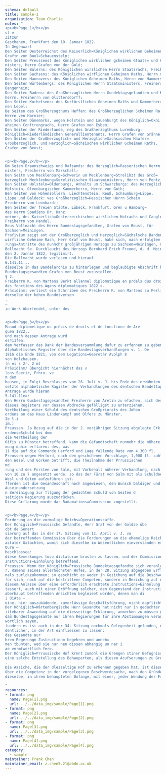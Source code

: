 ```yaml
---
schema: default  
title: sample-1
organization: Team Charlie 
notes: "
<p><b>Page.1</b></p>
st e
Zitzun
Geschehen, Frankfurt den 10. Januar 1822.
In Gegenwart
Den Seiten Oesterreichst des Kaiserlich=Königlichen wirklichen Geheimen Raths, He
Graftn von Buol=Schauensteln;
Den Seiten Preussenst des Königlichen wirklichen gcheimen Gtaats= und Cabia
nisters, Herrn Grafen von der Gold;
Den Seiten Balerns: des Königlichen wirslichen Herrn Staatsrachs, Freiherrn v. Aret
Den Seiten Sachsens: des Königlichen wirflichen Geheimen Raths, Herrn von Carlon
Den Seiten Hannovers: des Königlichen Geheimen Raths, Herrn von Hammerste
Den Seiten Würtembergs: des Königlichen Herrn Staatsministers, Freiherrn
Bangenheim;
Den Seiten Badens: des Großherzaglichen Herrn Gundektagsgefandten und Kamn
herrn, Freiherrn von Glittersdorff;
Den Seiten Kurhefsens: des Kurfürstlichen Geheimen Raths und Kammerherrn, H
nen Lepel;
Be Seiten des Großherzogthums Heffen: des Großherzaglichen Scheimen Ra
Herrn ven Harnier;
Ben Seiten Dänemarks, wegen Holstein und Lauenburgt des Königlich=Okni
aheimen Conftrengrachs, Herrn Grafen ven Eyben;
Den Seiten der Riederlande, neg des Graßherzogthums Luremburg:
Königlich=Riederländischen Generallientenants, Herrn Grafen von Gränne;
Den Seiten der Großherzoglich= und Herzoglich=Sächsischen Häufer=
Grosberzoglich, und Herzoglich=Sächsischen wirklichen Gcheimen Raths,
Grafen von Beust;


<p><b>Page.2</b></p>
Dm Seien Braunschweigs und Rafsands: des Herzoglich=Rasserischen Herrn Startl.
nisters, Freiherrn von Marschall;
Den Seitm von Mecklenburg=Schwerin um Mecklenburg=Strelihzt des Groß=
berzeglich Mecklenbung=Serelitzischen Staatsministers, Herrn von Pentz;
Ben Seiten Holsteln=Oldenburgs, Anhalts um Schwarzburgs: des Herzeglich.
Helstein, Olvenburgischen Kammerherrn, Herrn von Goth;
Ben Seiten von Hohenzollern, Liechtenstein, Reuß, Schaumburg=Lippe.
Lippe und Baldeck: ves Großherzoglich=Hessischen Herrn Schein
Freiberrn von Leonhardi;
Ben Seiten der freien Städte, Lübeck, Frankfurt, Gren u Hamburg=
des Herrn Spadiens Dr. Danz;
meiner, des Kaiserlich=Oesterreichischen wirklichen Hofrachs und Canglei=Dirators.
Freiherrn von Handel.
Reus Vollmacht des Herrn Bundestagsgefandten, Grafen von Beust, für
Sachsen=Meiningen.
Prafivium zeigt ant der Großberzoglich und Herzoglich=Sächslsche Bandenagsgefande
wirfliche Geheime Rach, Herr Graf von Beust, habe sich, nach erfolgtem Regie=
rungs=Antritte des nunmchr großjährigen Herzogs zu Sachsen=Meiningen, mittelst
Bollmacht Se. Durchlaucht des Herzogs Bernhard Erich Freund, d. d. Meiningen
den 2. Jannar 1822, legitimirt.
Die Ballmacht wurde verlesen und hierauf
6.141.11...
dieselbe in das Bandelarchio zu hinterlegen und beglaubigte Abschrift hievon dem Herrn
Bundestagsgesandten Grafen von Beust zuzustellen.
§ 2.
Freiberrn K. von Martans Berkt allannel diplomatique en prdels dus droits a
des fonctions des Agens diplomatiques 1822 ».
Präsidinm: verliest ein Schrriben des Freiherrn K. von Martens zu Perlia,
derselbe der hehen Bundetversen
.
—
in Werk überfendet, unter des


<p><b>Page.3</b></p>
Manud diplometique os précis de droits et de fonctione de Are
quea 1822..
und nach dessen Antrage wurd
es411fea:
dem Verfasser des Dank der Bandesversammlung dafur zu erfennen zu geben.
Alphabetisches Register über die Bandestagsverhandlungen v. 1. Oe
1816 die Ende 1821, von dem Legations=Geeretär Avolph 8
von Holzhausen.
(n ei s 2r. 2 m)
Präsidinm/ übergicht hiernächst das v
lons.Seerir, Frhrn. ve
m dem
hausen, in Folgt Beschlasses vom 26. Juli v. J. bis Ende des erwähnten Jahres
setzte alphabetische Ragister der Verhandlungen des dentschen Bandettages, und nad
Antrage wurde hieran
5.141.11ea:
den Herrn Gusbestagsgesandten Freiherrn von Aretin zu efachen, sich der 7
dieses Registers vor dessen Abdrucke gefälligst zu unterziehen.
Vertheilung einer Schuld des deutschen Großpriorats des Johan
ordens an das Haus Lindenkampf und Olfers zu Münster.
2e l.i
im.)
Preussen. Ja Bezug auf die in der 2. vorjährigen Sitzung abgelegte Erk
erdens=Schuld bei dem
die Vertheilung der
Oifis zu Münster betreffend, kann die Gefandtschaft nunmehr die nühere diessen
mung dahin erflaren: des, was
1) die auf die Commende Herford und Lage fallende Rate von 4.300 fl.
Preussen wegen Herford, nach dem geschchenen Vorschlage, 1,000 fl. zahle; und m
den Wesel und Gorken betrifft, die Theilnahme der Prrussischen
nd
rung und des Fürsten von Salm, mit Vorbehalt nüherer Verhandlung, nach dem Ver
von 10 zu 7 angesetzt werde, so das der Fürst von Salm mit als Schuldne
Wesl und Geten aufzuführen ist.
fferden ist die Gesandeschaft noch angewiesen, den Wunsch baldiger und volls
Auseinandersetzung
n Bereinigung zur Tllgung der gedachten Schuld von Seiten d
seitigen Regierung auszudrücken.
Diese Grflarung murde dar Radamations=Commission zugestellt.


<p><b>Page.4</b></p>
Forderung an die vormalige Reichs=Operationscaffe.
Der Königlich=Preussische Gefandte, Herr Graf von der Goldze übe
cbt de Genert
sierung auf das in der 17. Sitzung vom 12. April v. J. vo
der betreffenden Commission über die Forderungen an die ehemelige Reichs=Operationsraste
astater Gatachten, womit sich dieselbe im Wesentlichen einverstanden erflärte.
Oure —
beschlossea:
diese Bemerkunges loco dictaturae brusten zu lassen, und der Commission zuzustellen.
Jnstructions=Einholung betreffend.
Preussen. Wenn der Königlich=Prussische Bundektagsgefandte sich veranlaßt siche.
r, Ramens seines allerhöchsten Hofes, in der 28. Sitzung abgegeben Erflarung noch
nals zurlckzukommen; so geschicht es weder in Gezichung auf die Beschwerdesache an
für sich, noch auf die bestrittene Competen, sundern in Bezichung auf dassenige, was ba
diesem Anlasse über eine erforderlich erachtete Jnstructions=Einholung misbentend eo
tassert, auch mit einer Eröffnung solcher, den Gegenstand der Jnstructions=Einbolun
aberhaupt betreffenden Ansichten begleieet worden, denen man di
i Oi#te —
eine, hier auszubädende, zuverlässige Geschäftsführung, nicht dapflichten i
Der Königlich=Wärtenbergische Herr Gesandte hat nicht nur in gedachter 28. Sttzung.
ittebarer Anwendung auf die diesseitige Erklarung, anmerken zu müssen geglaubt.
daß Bundestagsgesamte nur ihren Regierungen für ihre Abstimmungen verant=
wortlich seyen,
fundern es ist auch in der 34. Sitzung nochmals Gelegenheit gefunden, das Gleiche, noch
dentlicher, in der Art einfliessen zu lassen:
das Gesandte aur
hren Regerungm Zustructionm begehren und anneb=
men tbunten, wed sie nur nen dissen abhangig un nar i
ae vermtwertlich fere.
Der Königlich=Prrussische Hof krnnt zumohl die Grengen stiner Befugnisse, als daß er
eine selche Entstellung des Behauperten, als diesen Acufserungen zu Grunde gelegt wird,
.
Die Aasiche, die der dlesseltige Hof zu erkennen gegeben hat, ist dieser daß die Ffrage
über die Competenz in der vorgelegenen Beschwerdesache, nach den Gründen, welche wider
dieselbe, in ihrem behaupteten Umfange, mit einer, jeder Wendung der Frage berritwillig

"
resources: 
- format: png 
  name: Page[1].png 
  url: ../../data_img/sample/Page[1].png 
- format: png 
  name: Page[2].png 
  url: ../../data_img/sample/Page[2].png 
- format: png 
  name: Page[3].png 
  url: ../../data_img/sample/Page[3].png 
- format: png 
  name: Page[4].png 
  url: ../../data_img/sample/Page[4].png 
category: 
  - sample 
maintainer: Frank Chen 
maintainer_email: z.chen5.21@abdn.ac.uk 
--- 
```

